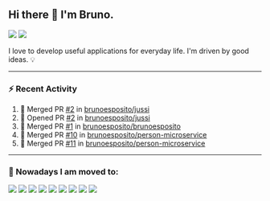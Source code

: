 ## Hi there 👋 I'm Bruno.

[<span><img src="https://img.shields.io/badge/WHATSAPP-%2325D366.svg?&style=for-the-badge&logo=whatsapp&logoColor=white" /></span>](https://api.whatsapp.com/send?phone=5514996763669)
[<span><img src="https://img.shields.io/badge/linkedin-%230077B5.svg?&style=for-the-badge&logo=linkedin&logoColor=white" /></span>](https://www.linkedin.com/in/brunoesposito/)

I love to develop useful applications for everyday life. I'm driven by good ideas. 💡

---

### ⚡ Recent Activity

<!--START_SECTION:activity-->
1. 🎉 Merged PR [#2](https://github.com/brunoesposito/jussi/pull/2) in [brunoesposito/jussi](https://github.com/brunoesposito/jussi)
2. 💪 Opened PR [#2](https://github.com/brunoesposito/jussi/pull/2) in [brunoesposito/jussi](https://github.com/brunoesposito/jussi)
3. 🎉 Merged PR [#1](https://github.com/brunoesposito/brunoesposito/pull/1) in [brunoesposito/brunoesposito](https://github.com/brunoesposito/brunoesposito)
4. 🎉 Merged PR [#10](https://github.com/brunoesposito/person-microservice/pull/10) in [brunoesposito/person-microservice](https://github.com/brunoesposito/person-microservice)
5. 🎉 Merged PR [#11](https://github.com/brunoesposito/person-microservice/pull/11) in [brunoesposito/person-microservice](https://github.com/brunoesposito/person-microservice)
<!--END_SECTION:activity-->

---

### 🏃 Nowadays I am moved to:

<span><img src="https://img.shields.io/badge/react_native%20-%2320232a.svg?&style=for-the-badge&logo=react&logoColor=%2361DAFB"/></span>
<span><img src="https://img.shields.io/badge/react%20-%2320232a.svg?&style=for-the-badge&logo=react&logoColor=%2361DAFB"/></span>
<span><img src="https://img.shields.io/badge/redux%20-%23593d88.svg?&style=for-the-badge&logo=redux&logoColor=white"/></span>
<span><img src="https://img.shields.io/badge/typescript%20-%23007ACC.svg?&style=for-the-badge&logo=typescript&logoColor=white"/></span>
<span><img src="https://img.shields.io/badge/node.js%20-%2343853D.svg?&style=for-the-badge&logo=node.js&logoColor=white"/></span>
<span><img src ="https://img.shields.io/badge/MongoDB-%234ea94b.svg?&style=for-the-badge&logo=mongodb&logoColor=white"/></span>
<span><img src="https://img.shields.io/badge/docker%20-%230db7ed.svg?&style=for-the-badge&logo=docker&logoColor=white"/></span>
<span><img src="https://img.shields.io/badge/DigitalOcean-%230167ff.svg?&style=for-the-badge&logo=digitalOcean&logoColor=white"/></span>
<span><img src="https://img.shields.io/badge/git%20-%23F05033.svg?&style=for-the-badge&logo=git&logoColor=white"/></span>